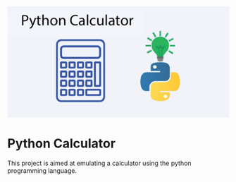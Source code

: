 ![image](https://github.com/atonya-bravin/Python_Calculator/blob/main/Cover_image.png)
# Python Calculator
This project is aimed at emulating a calculator using the python programming language.